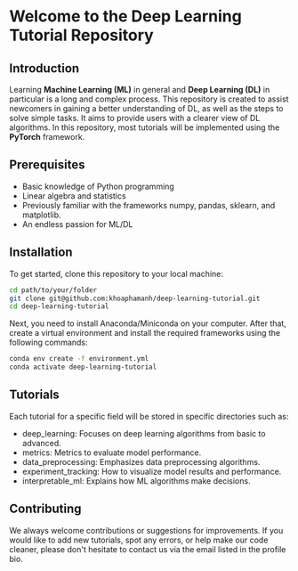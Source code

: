 # Welcome to the Deep Learning Tutorial Repository

## Introduction
Learning **Machine Learning (ML)** in general and **Deep Learning (DL)** in particular is a long and complex process. This repository is created to assist newcomers in gaining a better understanding of DL, as well as the steps to solve simple tasks. It aims to provide users with a clearer view of DL algorithms. In this repository, most tutorials will be implemented using the **PyTorch** framework.

## Prerequisites
- Basic knowledge of Python programming
- Linear algebra and statistics
- Previously familiar with the frameworks numpy, pandas, sklearn, and matplotlib.
- An endless passion for ML/DL

## Installation
To get started, clone this repository to your local machine:
```bash
cd path/to/your/folder
git clone git@github.com:khoaphamanh/deep-learning-tutorial.git
cd deep-learning-tutorial
```
Next, you need to install Anaconda/Miniconda on your computer. After that, create a virtual environment and install the required frameworks using the following commands:
```bash
conda env create -f environment.yml
conda activate deep-learning-tutorial
```

## Tutorials
Each tutorial for a specific field will be stored in specific directories such as:
- deep_learning: Focuses on deep learning algorithms from basic to advanced.
- metrics: Metrics to evaluate model performance.
- data_preprocessing: Emphasizes data preprocessing algorithms.
- experiment_tracking: How to visualize model results and performance.
- interpretable_ml: Explains how ML algorithms make decisions.

## Contributing

We always welcome contributions or suggestions for improvements. If you would like to add new tutorials, spot any errors, or help make our code cleaner, please don't hesitate to contact us via the email listed in the profile bio.